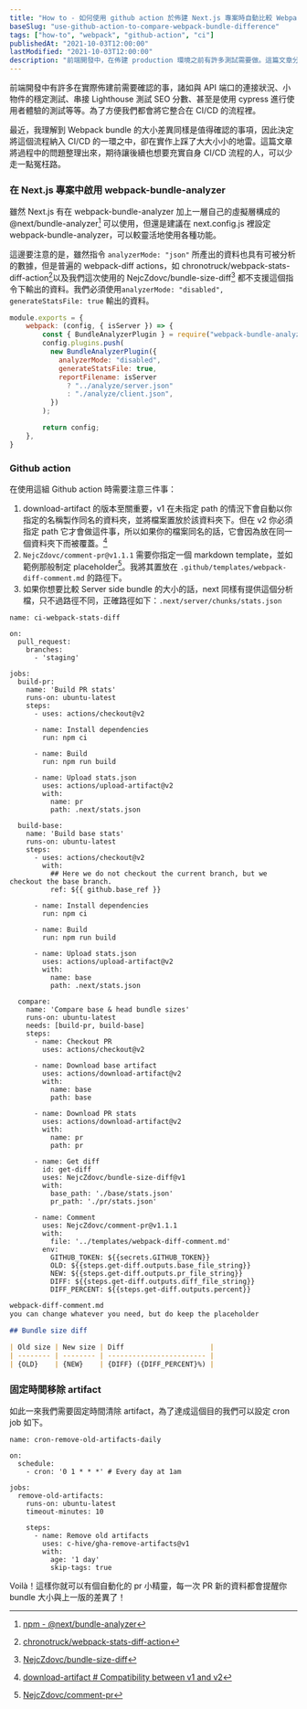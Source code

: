 ```yaml
---
title: "How to - 如何使用 github action 於佈建 Next.js 專案時自動比較 Webpack bundle 差異"
baseSlug: "use-github-action-to-compare-webpack-bundle-difference"
tags: ["how-to", "webpack", "github-action", "ci"]
publishedAt: "2021-10-03T12:00:00"
lastModified: "2021-10-03T12:00:00"
description: "前端開發中，在佈建 production 環境之前有許多測試需要做。這篇文章分享了如何使用 github action 自動比較功能分支與 production bundle 大小的差異。"
---
```


前端開發中有許多在實際佈建前需要確認的事，諸如與 API 端口的連接狀況、小物件的穩定測試、串接 Lighthouse 測試 SEO 分數、甚至是使用 cypress 進行使用者體驗的測試等等。為了方便我們都會將它整合在 CI/CD 的流程裡。

最近，我理解到 Webpack bundle 的大小差異同樣是值得確認的事項，因此決定將這個流程納入 CI/CD 的一環之中，卻在實作上踩了大大小小的地雷。這篇文章將過程中的問題整理出來，期待讓後續也想要充實自身 CI/CD 流程的人，可以少走一點冤枉路。

### 在 Next.js 專案中啟用 webpack-bundle-analyzer

雖然 Next.js 有在 webpack-bundle-analyzer 加上一層自己的虛擬層構成的 @next/bundle-analyzer[^1] 可以使用，但還是建議在 next.config.js 裡設定 webpack-bundle-analyzer，可以較靈活地使用各種功能。

這邊要注意的是，雖然指令 `analyzerMode: "json"` 所產出的資料也具有可被分析的數據，但是普遍的 webpack-diff actions，如 chronotruck/webpack-stats-diff-action[^2]以及我們這次使用的 NejcZdovc/bundle-size-diff[^3] 都不支援這個指令下輸出的資料。我們必須使用`analyzerMode: "disabled", generateStatsFile: true` 輸出的資料。

```js
module.exports = {
	webpack: (config, { isServer }) => {
		const { BundleAnalyzerPlugin } = require("webpack-bundle-analyzer");
		config.plugins.push(
		  new BundleAnalyzerPlugin({
			analyzerMode: "disabled",
			generateStatsFile: true,
			reportFilename: isServer
			  ? "../analyze/server.json"
			  : "./analyze/client.json",
		  })
		);

		return config;
  	},
}

```

### Github action

在使用這組 Github action 時需要注意三件事：

1. download-artifact 的版本至關重要，v1 在未指定 path 的情況下會自動以你指定的名稱製作同名的資料夾，並將檔案置放於該資料夾下。但在 v2 你必須指定 path 它才會做這件事，所以如果你的檔案同名的話，它會因為放在同一個資料夾下而被覆蓋。[^4]
2. `NejcZdovc/comment-pr@v1.1.1` 需要你指定一個 markdown template，並如範例那般制定 placeholder[^5]。我將其置放在 `.github/templates/webpack-diff-comment.md` 的路徑下。
3. 如果你想要比較 Server side bundle 的大小的話，next 同樣有提供這個分析檔，只不過路徑不同，正確路徑如下：`.next/server/chunks/stats.json`

```
name: ci-webpack-stats-diff

on:
  pull_request:
    branches:
      - 'staging'

jobs:
  build-pr:
    name: 'Build PR stats'
    runs-on: ubuntu-latest
    steps:
      - uses: actions/checkout@v2

      - name: Install dependencies
        run: npm ci

      - name: Build
        run: npm run build

      - name: Upload stats.json
        uses: actions/upload-artifact@v2
        with:
          name: pr
          path: .next/stats.json

  build-base:
    name: 'Build base stats'
    runs-on: ubuntu-latest
    steps:
      - uses: actions/checkout@v2
        with:
          ## Here we do not checkout the current branch, but we checkout the base branch.
          ref: ${{ github.base_ref }}

      - name: Install dependencies
        run: npm ci

      - name: Build
        run: npm run build

      - name: Upload stats.json
        uses: actions/upload-artifact@v2
        with:
          name: base
          path: .next/stats.json

  compare:
    name: 'Compare base & head bundle sizes'
    runs-on: ubuntu-latest
    needs: [build-pr, build-base]
    steps:
      - name: Checkout PR
        uses: actions/checkout@v2

      - name: Download base artifact
        uses: actions/download-artifact@v2
        with:
          name: base
          path: base

      - name: Download PR stats
        uses: actions/download-artifact@v2
        with:
          name: pr
          path: pr

      - name: Get diff
        id: get-diff
        uses: NejcZdovc/bundle-size-diff@v1
        with:
          base_path: './base/stats.json'
          pr_path: './pr/stats.json'

      - name: Comment
        uses: NejcZdovc/comment-pr@v1.1.1
        with:
          file: '../templates/webpack-diff-comment.md'
        env:
          GITHUB_TOKEN: ${{secrets.GITHUB_TOKEN}}
          OLD: ${{steps.get-diff.outputs.base_file_string}}
          NEW: ${{steps.get-diff.outputs.pr_file_string}}
          DIFF: ${{steps.get-diff.outputs.diff_file_string}}
          DIFF_PERCENT: ${{steps.get-diff.outputs.percent}}
```

```md
webpack-diff-comment.md
you can change whatever you need, but do keep the placeholder

## Bundle size diff

| Old size | New size | Diff                     |
| -------- | -------- | ------------------------ |
| {OLD}    | {NEW}    | {DIFF} ({DIFF_PERCENT}%) |
```


### 固定時間移除 artifact

如此一來我們需要固定時間清除 artifact，為了達成這個目的我們可以設定 cron job 如下。

```
name: cron-remove-old-artifacts-daily

on:
  schedule:
    - cron: '0 1 * * *' # Every day at 1am

jobs:
  remove-old-artifacts:
    runs-on: ubuntu-latest
    timeout-minutes: 10

    steps:
      - name: Remove old artifacts
        uses: c-hive/gha-remove-artifacts@v1
        with:
          age: '1 day'
          skip-tags: true
```

Voilà！這樣你就可以有個自動化的 pr 小精靈，每一次 PR 新的資料都會提醒你 bundle 大小與上一版的差異了！


[^1]: [npm - @next/bundle-analyzer](https://www.npmjs.com/package/@next/bundle-analyzer)
[^2]: [chronotruck/webpack-stats-diff-action](https://github.com/chronotruck/webpack-stats-diff-action/blob/dev/index.js)
[^3]: [NejcZdovc/bundle-size-diff](https://github.com/NejcZdovc/bundle-size-diff)
[^4]: [download-artifact # Compatibility between v1 and v2](https://github.com/actions/download-artifact#compatibility-between-v1-and-v2)
[^5]: [NejcZdovc/comment-pr](https://github.com/NejcZdovc/comment-pr)